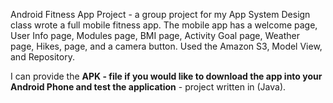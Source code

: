Android Fitness App Project - a group project for my App System Design class wrote a full mobile fitness app. The mobile app has a welcome page, User Info page, Modules page, BMI page, Activity Goal page, Weather page, Hikes, page, and a camera button. Used the Amazon S3, Model View, and Repository. 

I can provide the **APK - file if you would like to download the app into your Android Phone and test the application** - project written in (Java).


